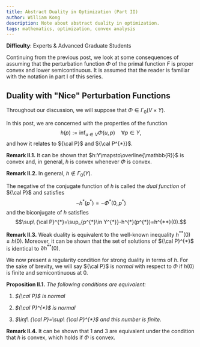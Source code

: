 ```yaml
---
title: Abstract Duality in Optimization (Part II)
author: William Kong
description: Note about abstract duality in optimization.
tags: mathematics, optimization, convex analysis
---
```


**Difficulty**: Experts & Advanced Graduate Students

Continuing from the previous post, we look at some consequences of assuming that the perturbation function $\Phi$ of the primal function $F$ is proper convex and lower semicontinuous. It is assumed that the reader is familiar with the notation in part I of this series.

## Duality with "Nice" Perturbation Functions 

Throughout our discussion, we will suppose that $\Phi\in\Gamma_{0}(V\times Y)$.

In this post, we are concerned with the properties of the function $$h(p):=\inf_{u\in V}\Phi(u,p)\quad\forall p\in Y,$$ and how it relates to ${\cal P}$ and ${\cal P^{*}}$.

**Remark II.1.** It can be shown that $h:Y\mapsto\overline{\mathbb{R}}$ is convex and, in general, $h$ is convex whenever $\Phi$ is convex.

**Remark II.2.** In general, $h\notin\Gamma_{0}(Y)$.

The negative of the conjugate function of $h$ is called the *dual function* of ${\cal P}$ and satisfies $$-h^{*}(p^{*})=-\Phi^{*}(0,p^{*})$$ and the biconjugate of $h$ satisfies $$\sup\ {\cal P}^{*}=\sup_{p^{*}\in Y^{*}}-h^{*}(p^{*})=h^{**}(0).$$

**Remark II.3.** Weak duality is equivalent to the well-known inequality $h^{**}(0)\leq h(0)$. Moreover, it can be shown that the set of solutions of ${\cal P}^{*}$ is identical to $\partial h^{**}(0)$.

We now present a regularity condition for strong duality in terms of $h$. For the sake of brevity, we will say ${\cal P}$ is *normal* with respect to $\Phi$ if $h(0)$ is finite and semicontinuous at $0$.

**Proposition II.1.** *The following conditions are equivalent:*

1.  *${\cal P}$ is normal*

2.  *${\cal P}^{*}$ is normal*

3.  *$\inf\ {\cal P}=\sup\ {\cal P}^{*}$ and this number is finite.*

**Remark II.4.** It can be shown that 1 and 3 are equivalent under the condition that $h$ is convex, which holds if $\Phi$ is convex.
